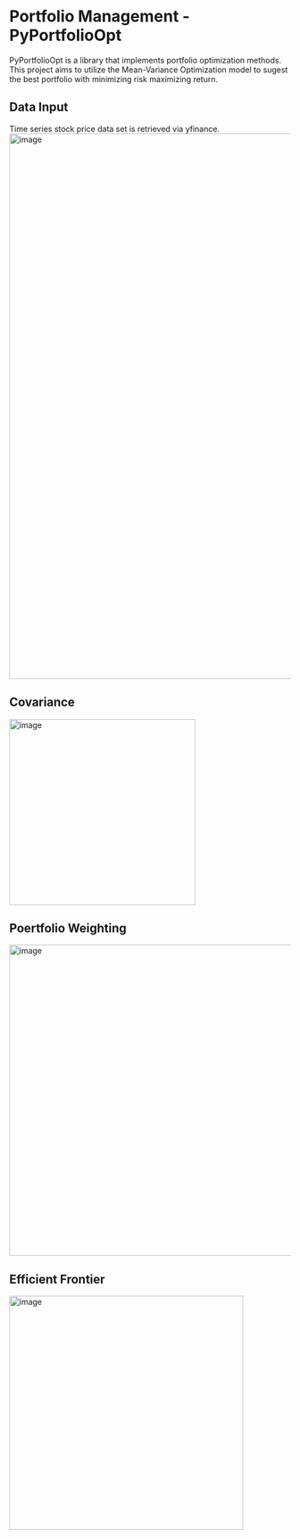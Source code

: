 # Portfolio Management - PyPortfolioOpt

PyPortfolioOpt is a library that implements portfolio optimization methods.
This project aims to utilize the Mean-Variance Optimization model to sugest the best portfolio with minimizing risk maximizing return.

## Data Input

Time series stock price data set is retrieved via yfinance.
<img width="977" alt="image" src="https://user-images.githubusercontent.com/19508133/166651508-f42f1947-9b9b-4cea-a9e7-7a3a49a25d17.png">

## Covariance
<img width="333" alt="image" src="https://user-images.githubusercontent.com/19508133/166651597-da3993fb-034e-4b8b-a1a8-bb80ebfa86a7.png">

## Poertfolio Weighting
<img width="557" alt="image" src="https://user-images.githubusercontent.com/19508133/166651711-0f8cdd3d-b564-46bc-97f5-a7ea801ac937.png">

## Efficient Frontier
<img width="419" alt="image" src="https://user-images.githubusercontent.com/19508133/166651764-e17553d7-a12e-4e94-b56f-e9823b06db5c.png">

